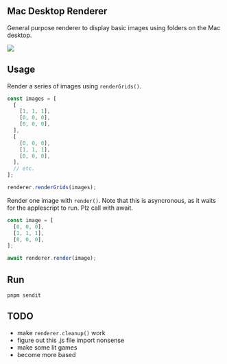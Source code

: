 ## Mac Desktop Renderer

General purpose renderer to display basic images using folders on the Mac desktop.

![](https://media2.giphy.com/media/v1.Y2lkPTc5MGI3NjExM2ZnZjJlcXhpY3N1NjdrZWNhY3NpbDI4dnJzMTdia3Mza2F0c3Z1YiZlcD12MV9pbnRlcm5hbF9naWZfYnlfaWQmY3Q9Zw/TpN7dxLMpGvS8XZdzh/giphy.gif)

## Usage

Render a series of images using `renderGrids()`.

```javascript
const images = [
  [
    [1, 1, 1],
    [0, 0, 0],
    [0, 0, 0],
  ],
  [
    [0, 0, 0],
    [1, 1, 1],
    [0, 0, 0],
  ],
  // etc.
];

renderer.renderGrids(images);
```

Render one image with `render()`. Note that this is asyncronous, as it waits for the applescript to run. Plz call with await.

```javascript
const image = [
  [0, 0, 0],
  [1, 1, 1],
  [0, 0, 0],
];

await renderer.render(image);
```

## Run

```
pnpm sendit
```

## TODO

- make `renderer.cleanup()` work
- figure out this .js file import nonsense
- make some lit games
- become more based
